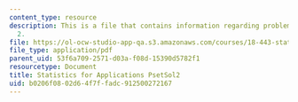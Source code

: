 ```yaml
---
content_type: resource
description: This is a file that contains information regarding problem set solution
  2.
file: https://ol-ocw-studio-app-qa.s3.amazonaws.com/courses/18-443-statistics-for-applications-spring-2015/b0206f0802d64f7ffadc912500272167_MIT18_443S15_PsetSol2.pdf
file_type: application/pdf
parent_uid: 53f6a709-2571-d03a-f08d-15390d5782f1
resourcetype: Document
title: Statistics for Applications PsetSol2
uid: b0206f08-02d6-4f7f-fadc-912500272167
---
```

